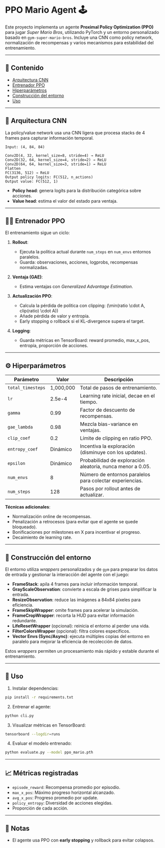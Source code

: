 # PPO Mario Agent 🕹️

Este proyecto implementa un agente **Proximal Policy Optimization (PPO)** para jugar *Super Mario Bros*, utilizando PyTorch y un entorno personalizado basado en `gym-super-mario-bros`. Incluye una CNN como policy network, normalización de recompensas y varios mecanismos para estabilidad del entrenamiento.

---

## 📜 Contenido

- [Arquitectura CNN](#arquitectura-cnn)
- [Entrenador PPO](#entrenador-ppo)
- [Hiperparámetros](#hiperparámetros)
- [Construcción del entorno](#construcción-del-entorno)
- [Uso](#uso)

---

## 🧠 Arquitectura CNN

La policy/value network usa una CNN ligera que procesa stacks de 4 frames para capturar información temporal.

```
Input: (4, 84, 84)

Conv2D(4, 32, kernel_size=8, stride=4) → ReLU
Conv2D(32, 64, kernel_size=4, stride=2) → ReLU
Conv2D(64, 64, kernel_size=3, stride=1) → ReLU
Flatten
FC(3136, 512) → ReLU
Output policy logits: FC(512, n_actions)
Output value: FC(512, 1)
```

- **Policy head**: genera logits para la distribución categórica sobre acciones.
- **Value head**: estima el valor del estado para ventaja.

---

## 🏋️‍♂️ Entrenador PPO

El entrenamiento sigue un ciclo:

1. **Rollout**:

   - Ejecuta la política actual durante `num_steps` en `num_envs` entornos paralelos.
   - Guarda: observaciones, acciones, logprobs, recompensas normalizadas.

2. **Ventaja (GAE)**:

   - Estima ventajas con *Generalized Advantage Estimation*.

3. **Actualización PPO**:

   - Calcula la pérdida de política con clipping: \(\min(ratio \cdot A, clip(ratio) \cdot A)\)
   - Añade pérdida de valor y entropía.
   - Early stopping o rollback si el KL-divergence supera el target.

4. **Logging**:

   - Guarda métricas en TensorBoard: reward promedio, max\_x\_pos, entropía, proporción de acciones.

---

## ⚙️ Hiperparámetros

| Parámetro         | Valor     | Descripción                                                |
| ----------------- | --------- | ---------------------------------------------------------- |
| `total_timesteps` | 1,000,000 | Total de pasos de entrenamiento.                           |
| `lr`              | 2.5e-4    | Learning rate inicial, decae en el tiempo.                 |
| `gamma`           | 0.99      | Factor de descuento de recompensas.                        |
| `gae_lambda`      | 0.98      | Mezcla bias-variance en ventajas.                          |
| `clip_coef`       | 0.2       | Límite de clipping en ratio PPO.                           |
| `entropy_coef`    | Dinámico  | Incentiva la exploración (disminuye con los updates).      |
| `epsilon`         | Dinámico  | Probabilidad de exploración aleatoria, nunca menor a 0.05. |
| `num_envs`        | 8         | Número de entornos paralelos para colectar experiencias.   |
| `num_steps`       | 128       | Pasos por rollout antes de actualizar.                     |

**Técnicas adicionales**:

- Normalización online de recompensas.
- Penalización a retrocesos (para evitar que el agente se quede bloqueado).
- Bonificaciones por milestones en X para incentivar el progreso.
- Decaimiento de learning rate.

---

## 🌱 Construcción del entorno

El entorno utiliza *wrappers* personalizados y de `gym` para preparar los datos de entrada y gestionar la interacción del agente con el juego:

- **FrameStack**: apila 4 frames para incluir información temporal.
- **GrayScaleObservation**: convierte a escala de grises para simplificar la entrada.
- **ResizeObservation**: reduce las imágenes a 84x84 píxeles para eficiencia.
- **FrameSkipWrapper**: omite frames para acelerar la simulación.
- **FrameCropWrapper**: recorta la HUD para evitar información redundante.
- **LifeResetWrapper** (opcional): reinicia el entorno al perder una vida.
- **FilterColorsWrapper** (opcional): filtra colores específicos.
- **Vector Envs (Sync/Async)**: ejecuta múltiples copias del entorno en paralelo para mejorar la eficiencia de recolección de datos.

Estos *wrappers* permiten un procesamiento más rápido y estable durante el entrenamiento.

---

## 🚀 Uso

1. Instalar dependencias:

```bash
pip install -r requirements.txt
```

2. Entrenar el agente:

```bash
python cli.py
```

3. Visualizar métricas en TensorBoard:

```bash
tensorboard --logdir=runs
```

4. Evaluar el modelo entrenado:

```bash
python evaluate.py --model ppo_mario.pth
```

---

## 📈 Métricas registradas

- `episode_reward`: Recompensa promedio por episodio.
- `max_x_pos`: Máximo progreso horizontal alcanzado.
- `avg_x_pos`: Progreso promedio por update.
- `policy_entropy`: Diversidad de acciones elegidas.
- Proporción de cada acción.

---

## 📌 Notas

- El agente usa PPO con **early stopping** y rollback para evitar colapsos.


